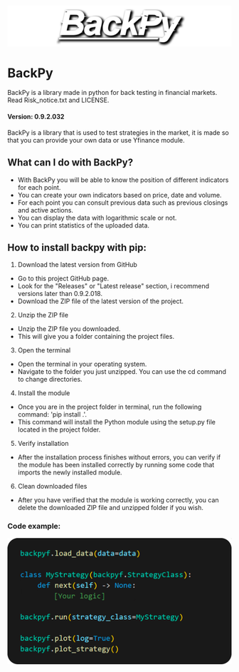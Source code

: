 ![BackPy logo](images/logo.png)
# BackPy
BackPy is a library made in python for back testing in financial markets.
Read Risk_notice.txt and LICENSE.

  #### Version: 0.9.2.032

BackPy is a library that is used to test strategies in the market, 
it is made so that you can provide your own data or use Yfinance module.

## What can I do with BackPy?

- With BackPy you will be able to know the position of different indicators for each point.
- You can create your own indicators based on price, date and volume.
- For each point you can consult previous data such as previous closings and active actions.
- You can display the data with logarithmic scale or not.
- You can print statistics of the uploaded data.

## How to install backpy with pip:

1. Download the latest version from GitHub
- Go to this project GitHub page.
- Look for the "Releases" or "Latest release" section, i recommend versions later than 0.9.2.018.
- Download the ZIP file of the latest version of the project.
2. Unzip the ZIP file
- Unzip the ZIP file you downloaded.
- This will give you a folder containing the project files.
3. Open the terminal
- Open the terminal in your operating system.
- Navigate to the folder you just unzipped. You can use the cd command to change directories.
4. Install the module
- Once you are in the project folder in terminal, run the following command: 'pip install .'.
- This command will install the Python module using the setup.py file located in the project folder.
5. Verify installation
- After the installation process finishes without errors, you can verify if the module has been installed correctly by running some code that imports the newly installed module.
6. Clean downloaded files
- After you have verified that the module is working correctly, you can delete the downloaded ZIP file and unzipped folder if you wish.

### Code example:
![code image](images/img1.png)
